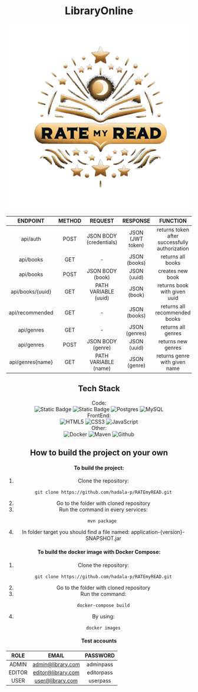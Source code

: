<div align="center">



<h1>LibraryOnline</h1>

![Logo](web-service/src/main/resources/static/img/RateMyReadLogo.png)

|       ENDPOINT        | METHOD  |         REQUEST          |       RESPONSE       |                    FUNCTION                     |
|:---------------------:|:-------:|:------------------------:|:--------------------:|:-----------------------------------------------:|
|       api/auth        |  POST   |  JSON BODY (credentials) |    JSON (JWT token)  | returns token after successfully authorization  |
|       api/books       |  GET    |            -             |      JSON (books)    |                returns all books                |
|       api/books       |  POST   |    JSON BODY (book)      |      JSON (uuid)     |                creates new book                 |
|   api/books/{uuid}    |  GET    |   PATH VARIABLE (uuid)   |      JSON (book)     |            returns book with given uuid         |
|   api/recommended     |  GET    |            -             |      JSON (books)    |            returns all recommended books        |
|       api/genres      |  GET    |            -             |      JSON (genres)   |                returns all genres               |
|       api/genres      |  POST   |    JSON BODY (genre)     |      JSON (uuid)     |                returns new genres               |
|   api/genres{name}    |  GET    |   PATH VARIABLE (name)   |      JSON (genre)    |            returns genre with given name        |




## Tech Stack
Code: <br>
![Static Badge](https://img.shields.io/badge/java_21-orange?style=for-the-badge&logo=openjdk&logoColor=white)
![Static Badge](https://img.shields.io/badge/Spring_Boot_3-6DB33F?style=for-the-badge&logo=spring&logoColor=white)
![Postgres](https://img.shields.io/badge/postgres-%23316192.svg?style=for-the-badge&logo=postgresql&logoColor=white)
![MySQL](https://img.shields.io/badge/MySQL-4479A1.svg?style=for-the-badge&logo=MySQL&logoColor=white)
<br>
FrontEnd: <br>
![HTML5](https://img.shields.io/badge/HTML5-E34F26.svg?style=for-the-badge&logo=HTML5&logoColor=white)
![CSS3](https://img.shields.io/badge/CSS3-1572B6.svg?style=for-the-badge&logo=CSS3&logoColor=white)
![JavaScript](https://img.shields.io/badge/JavaScript-F7DF1E.svg?style=for-the-badge&logo=JavaScript&logoColor=black)
<br>
Other: <br>
![Docker](https://img.shields.io/badge/docker-%230db7ed.svg?style=for-the-badge&logo=docker&logoColor=white)
![Maven](https://img.shields.io/badge/maven-C71A36?style=for-the-badge&logo=apachemaven&logoColor=white)
![Github](https://img.shields.io/badge/GitHub-181717.svg?style=for-the-badge&logo=GitHub&logoColor=white)


  ## How to build the project on your own
#### To build the project:
<ol>
<li>Clone the repository:</li>

```
git clone https://github.com/hadala-p/RATEmyREAD.git
```
<li>Go to the folder with cloned repository</li> 
<li>Run the command in every services:</li>

```
mvn package 
```
<li>In folder target you should find a file named: application-{version}-SNAPSHOT.jar</li>
</ol>

#### To build the docker image with Docker Compose:
<ol>
<li>Clone the repository:</li>

```
git clone https://github.com/hadala-p/RATEmyREAD.git
```
<li>Go to the folder with cloned repository</li> 
<li>Run the command:</li>

```
docker-compose build
```
<li>By using:

```
docker images
```
</li>
</ol>

  <h4>Test accounts</h4>


  |ROLE     | EMAIL             | PASSWORD                 |
  |:-------:|:-----------------:|:------------------------:|
  |ADMIN    |admin@library.com  |       adminpass          |
  |EDITOR   | editor@library.com|       editorpass         |
  |USER     | user@library.com  |       userpass           |

</div>
